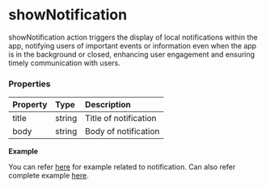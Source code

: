 # showNotification

showNotification action triggers the display of local notifications within the app, notifying users of important events or information even when the app is in the background or closed, enhancing user engagement and ensuring timely communication with users.

### Properties

| Property | Type   | Description           |
| :------- | :----- | :-------------------- |
| title    | string | Title of notification |
| body     | string | Body of notification  |

**Example**

You can refer [here](/request-notification-access) for example related to notification. Can also refer complete example [here](https://studio.ensembleui.com/app/e24402cb-75e2-404c-866c-29e6c3dd7992/screen/zbIn4f6tD3yQkC1MJRj1?propertyPanelEnabled=true&instantPreviewDisabled=false&editorV2Enabled=true).
